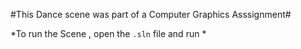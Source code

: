 #This Dance scene was part of a Computer Graphics Asssignment#

*To run the Scene , open the `.sln` file and run *

